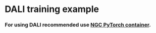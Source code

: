# DALI training example

### For using DALI recommended use [NGC PyTorch container](https://ngc.nvidia.com/catalog/containers/nvidia:pytorch).